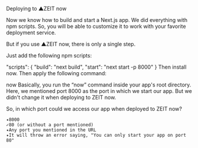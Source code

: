 Deploying to ▲ZEIT now

Now we know how to build and start a Next.js app. We did everything with npm scripts. So, you will be able to customize it to work with your favorite deployment service.

But if you use ▲ZEIT now, there is only a single step.

Just add the following npm scripts:

"scripts": {
  "build": "next build",
  "start": "next start -p 8000"
}
Then install now. Then apply the following command:

now
Basically, you run the “now” command inside your app's root directory.
Here, we mentioned port 8000 as the port in which we start our app. But we didn't change it when deploying to ZEIT now.

So, in which port could we access our app when deployed to ZEIT now?

```
✦8000
✓80 (or without a port mentioned)
✦Any port you mentioned in the URL
✦It will throw an error saying, "You can only start your app on port 80"
```